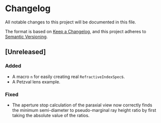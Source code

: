 # Changelog

All notable changes to this project will be documented in this file.

The format is based on [Keep a Changelog](https://keepachangelog.com/en/1.1.0/),
and this project adheres to [Semantic Versioning](https://semver.org/spec/v2.0.0.html).

## [Unreleased]

### Added

- A macro `n` for easily creating real `RefractiveIndexSpec`s.
- A Petzval lens example.

### Fixed

- The aperture stop calculation of the paraxial view now correctly finds the minimum semi-diameter to pseudo-marginal ray height ratio by first taking the absolute value of the ratios. 

[0.1.0]: https://github.com/kmdouglass/cherry/releases/tag/v0.1.0
